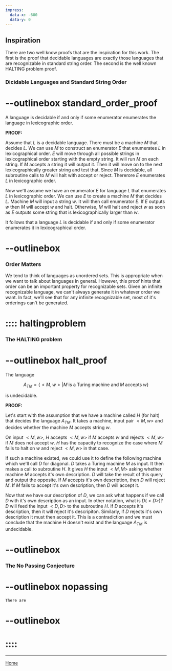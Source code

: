 ```yaml
---
impress:
  data-x: -600
  data-y: 0
---
```


## Inspiration

There are two well know proofs that are the inspiration for this work.    The first is the proof that decidable languages are exactly those languages that are recognizable in standard string order. The second is the well known HALTING problem proof.



### Dicidable Languages and Standard String Order

# --outlinebox standard_order_proof

A language is decidable if and only if some enumerator enumerates the language in lexicographic order.

**PROOF:**

Assume that $L$ is a decidable language.  There must be a machine $M$ that decides $L$.  We can use $M$ to construct an enumerator $E$ that enumerates $L$ in lexicographical order.  $E$ will move through all possible strings in lexicographical order starting with the empty string.  It will run $M$ on each string.  If $M$ accepts a string it will output it.  Then it will move on to the next lexicographically greater string and test that.  Since $M$ is decidable, all subroutine calls to $M$ will halt with accept or reject.  Thererore $E$ enumerates $L$ in lexicographic order.

Now we'll assume we have an enumerator $E$ for language $L$ that enumerates $L$ in lexicographic order.  We can use $E$ to create a machine $M$ that decides $L$.  Machine $M$ will input a string $w$.  It will then call enumerator $E$.  If $E$ outputs $w$ then $M$ will accept $w$ and halt.  Otherwise, $M$ will halt and reject $w$ as soon as $E$ outputs some string that is lexicographically larger than $w$.

It follows that a language $L$ is decidable if and only if some enumerator enumerates it in lexicographical order.

# --outlinebox

### Order Matters

We tend to think of languages as unordered sets. This is appropriate when we want to talk about languages in general.  However, this proof hints that order can be an important property for recognizable sets. Given an infinite recognizable language, we can't always generate it in whatever order we want.  In fact, we'll see that for any infinite recognizable set, most of it's orderings can't be generated.  


# :::: haltingproblem

### The HALTING problem

# --outlinebox halt_proof

The language

$$ A_{TM} = \{ <M,w> | M \; \textrm{is a Turing machine and} \; M \; \textrm{accepts}  \; w \}$$

is undecidable.

**PROOF:**

Let's start with the assumption that we have a machine called $H$ (for halt) that decides the language $A_{TM}$.  It takes a machine, input pair $<M,w>$ and decides whether the machine $M$ accepts string $w$.

On input $<M,w>$, $H$ accepts $<M,w>$ if $M$ accepts $w$ and rejects $<M,w>$ if $M$ does not accept $w$. $H$ has the capacity to recognize the case where $M$ fails to halt on $w$ and reject $<M,w>$ in that case.    

If such a machine existed, we could use it to define the following machine which we'll call $D$ for diagonal.  $D$ takes a Turing machine $M$ as input.  It then makes a call to subroutine $H$.  It gives $H$ the input $<M, M>$ asking whether machine $M$ accepts it's own description.  $D$ will take the result of this query and output the opposite.  If $M$ accepts it's own description, then $D$ will reject $M$.  If $M$ fails to accept it's own description, then $D$ will accept it.

Now that we have our description of $D$, we can ask what happens if we call $D$ with it's own description as an input.  In other notation, what is $D(< D >)$?  $D$ will feed the input $< D, D >$ to the subroutine $H$.  If $D$ accepts it's description, then it will reject it's descripiton.  Similarly, if $D$ rejects it's own description it must then accept it.  This is a contradiction and we must conclude that the machine $H$ doesn't exist and the language $A_{TM}$ is undecidable.


# --outlinebox

### The No Passing Conjecture
# --outlinebox nopassing
	
	There are 
# --outlinebox

# :::: 
---

[Home](:@Home)
